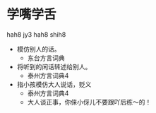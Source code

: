 # 学嘴学舌
hah8 jy3 hah8 shih8
+ 模仿别人的话。
  * 东台方言词典
+ 将听到的闲话转述给别人。
  * 泰州方言词典4
+ 指小孩模仿大人说话，贬义
  * 泰州方言词典4
  - 大人谈正事，你俫小伢儿不要跟吖后栋～的！
